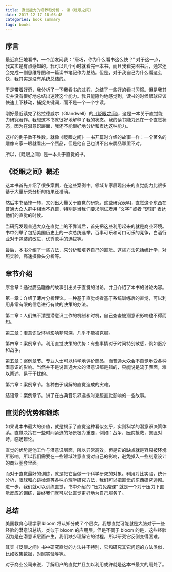 ```yaml
---
title: 直觉能力的培养和分析 - 读《眨眼之间》
date: 2017-12-17 18:03:48
categories: book summary
tags: books
---
```


## 序言

最近疯狂地看书，一个朋友问我：“唐巧，你为什么看书这么快？” 对于这一点，我其实是有点感知的。我可以几个小时就看完一本书，而且我看完图书后，通常还会完成一副思维导图和一篇读书笔记作为总结。但是，对于我自己为什么看这么快，我其实是没有系统总结的。

于是带着好奇，我分析了一下我看书的过程，总结了一些好的看书习惯。但是我其实并没有很好地总结出速读这个能力。我只能隐约地感觉到，读书的时候眼球应该快速上下移动，捕捉关键词，而不是一个一个字读。

刚好最近读完了格拉德威尔（Glandwell）的[《眨眼之间》](https://item.jd.com/11432505.html)，这是一本关于直觉能力研究著作。我想这本书就很好地解释了我的状态。我的读书能力还在一个直觉状态，因为在潜意识层面，我还不能很好地分析和表达这种能力。

这样的例子数不胜数。就像《眨眼之间》一书开篇时介绍的故事一样：一个著名的雕像专家一眼就看出一个赝品，但是他自己也讲不出来赝品哪里不对。

所以，《眨眼之间》是一本关于直觉的书。

## 《眨眼之间》概述

这本书首先介绍了很多案例，在这些案例中。领域专家展现出来的直觉能力比很多基于大量研究分析的结果还准确。

然后本书话锋一转，又列出大量关于直觉的研究。这些研究表明，直觉这个东西在普通大众人群中相当不靠谱，特别是当我们要求测试者用 “文字” 或者 “逻辑” 表达他们的直觉的时候。

当研究发现普通大众在直觉上的不靠谱后，首先把这些利用起来的就是商业环境。书中列举了包括美国历史上的一次总统选举，百事可乐和可口可乐的竞争，白酒行业对于包装的改进，优秀歌手的选拔等。

最后，本书介绍了一些方法，来分析和培养自己的直觉。这些方法包括统计学，对照实验，高速摄像头分析等。

## 章节介绍

序言章：通过赝品雕像的故事引出关于直觉的讨论，并且介绍了本书的讨论内容。

第一章：介绍了薄片分析理论。一种基于直觉或者基于系统训练后的直觉，可以利用非常有限的信息进行有效的决策的办法。

第二章：人们搞不清楚潜意识工作的机制和时机，自己查查被潜意识影响也不得而知。

第三章：潜意识受环境影响非常深，几乎不能被克服。

第四章：案例章节。利用直觉决策的优势：有些事情对于时间特别敏感，例如医疗和战争。

第五章：案例章节。专业人士可以科学地评价商品，而普通大众会不自觉地受各种潜意识的影响。当然并不是说普通大众的潜意识都是错的，只能说是流于表面，难以阐述，易于干扰的。

第六章：案例章节。各种由于误解的直觉造成的灾难。

结语章：案例章节。讲了在古典音乐界选拔时克服直觉影响的一些故事。

## 直觉的优势和锻炼

如果说本书最大的价值，就是揭示了直觉这种看似玄乎，实则科学的潜意识决策体系。直觉决策在一些时间紧迫的场景极为重要，例如：战争，医院抢救，警匪对峙，临场辩论。

直觉的优势是他工作与潜意识层面，所以异常高效。但是它的缺点就是容易被环境所影响。所以我们需要在一些领域注意直觉对自己的影响，避免掉入一些刻意设计的商业圈套里面。

而对于直觉最好的训练，就是把它当做一个科学研究的对象。利用对比实验，统计分析，眼球和心跳检测等各种心理学研究方法，我们可以把直觉的东西研究透彻。进一步，我们就可以训练直觉，书中介绍的 “压力免疫课” 就是一个对于压力下直觉反应的训练，最终我们就可以让直觉更好地为自己服务了。

## 总结

美国教育心理学家 bloom 将认知分成 7 个层次。我想直觉可能就是大脑对于一些经验的潜意识总结，类似于 bloom 的应用层。但是不同于 bloom 的是，这些经验因为是在潜意识层面产生，我们缺少理解它的过程，所以研究它反倒变得困难。

其实《眨眼之间》书中研究直觉的方法并不特别，它和研究其它问题的方法类似，比如收集数据，对照实验等等。

对于商业公司来说，了解用户的直觉并且加以利用或许就是这本书最大的用处了。

